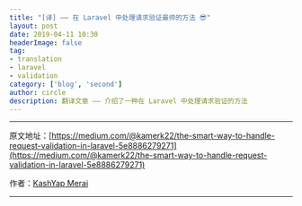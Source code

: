```yaml
---
title: "[译] —— 在 Laravel 中处理请求验证最帅的方法 😎"
layout: post
date: 2019-04-11 10:30
headerImage: false
tag:
- translation
- laravel
- validation
category: ['blog', 'second']
author: circle
description: 翻译文章 —— 介绍了一种在 Laravel 中处理请求验证的方法
---
```


---
原文地址：[https://medium.com/@kamerk22/the-smart-way-to-handle-request-validation-in-laravel-5e8886279271](https://medium.com/@kamerk22/the-smart-way-to-handle-request-validation-in-laravel-5e8886279271)

作者：[KashYap Merai](https://medium.com/@kamerk22)

---

